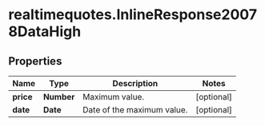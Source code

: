 # realtimequotes.InlineResponse20078DataHigh

## Properties

Name | Type | Description | Notes
------------ | ------------- | ------------- | -------------
**price** | **Number** | Maximum value. | [optional] 
**date** | **Date** | Date of the maximum value. | [optional] 


